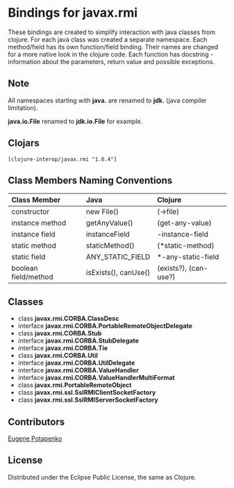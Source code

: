 # Bindings for javax.rmi

These bindings are created to simplify interaction with java classes from clojure.
For each java class was created a separate namespace.
Each method/field has its own function/field binding.
Their names are changed for a more native look in the clojure code. Each function has docstring - information about the parameters, return value and possible exceptions.

## Note

All namespaces starting with **java.** are renamed to **jdk.** (java compiler limitation). 

**java.io.File** renamed to **jdk.io.File** for example. 




## Clojars

```
[clojure-interop/javax.rmi "1.0.4"]
```

## Class Members Naming Conventions

| Class Member | Java | Clojure |
|:--|:--|:--|
| constructor | new File() | (->file) |
| instance method | getAnyValue() | (get-any-value) |
| instance field | instanceField | -instance-field |
| static method | staticMethod() | (*static-method) |
| static field | ANY_STATIC_FIELD | *-any-static-field |
| boolean field/method | isExists(), canUse() | (exists?), (can-use?) |

## Classes

- class **javax.rmi.CORBA.ClassDesc**
- interface **javax.rmi.CORBA.PortableRemoteObjectDelegate**
- class **javax.rmi.CORBA.Stub**
- interface **javax.rmi.CORBA.StubDelegate**
- interface **javax.rmi.CORBA.Tie**
- class **javax.rmi.CORBA.Util**
- interface **javax.rmi.CORBA.UtilDelegate**
- interface **javax.rmi.CORBA.ValueHandler**
- interface **javax.rmi.CORBA.ValueHandlerMultiFormat**
- class **javax.rmi.PortableRemoteObject**
- class **javax.rmi.ssl.SslRMIClientSocketFactory**
- class **javax.rmi.ssl.SslRMIServerSocketFactory**

## Contributors

[Eugene Potapenko](https://github.com/potapenko/)

## License

Distributed under the Eclipse Public License, the same as Clojure.
